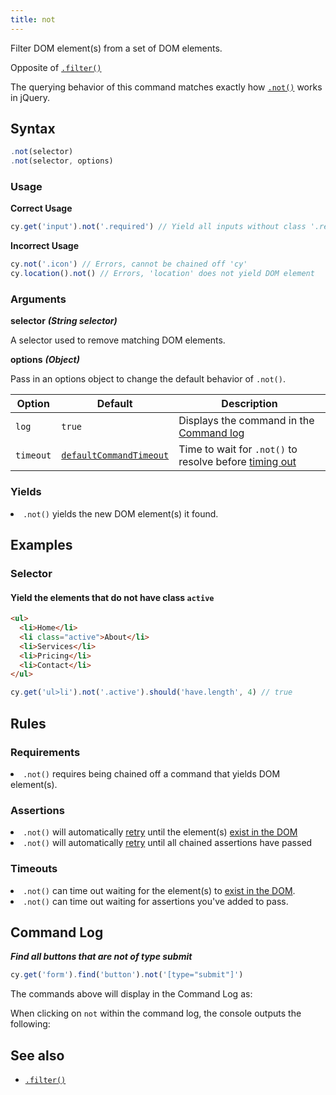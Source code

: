 ```yaml
---
title: not
---
```


Filter DOM element(s) from a set of DOM elements.

<Alert type="info">

Opposite of [`.filter()`](/api/commands/filter)

</Alert>

<Alert type="info">

The querying behavior of this command matches exactly how
[`.not()`](http://api.jquery.com/not) works in jQuery.

</Alert>

## Syntax

```javascript
.not(selector)
.not(selector, options)
```

### Usage

**<Icon name="check-circle" color="green"/> Correct Usage**

```javascript
cy.get('input').not('.required') // Yield all inputs without class '.required'
```

**<Icon name="exclamation-triangle" color="red"/> Incorrect Usage**

```javascript
cy.not('.icon') // Errors, cannot be chained off 'cy'
cy.location().not() // Errors, 'location' does not yield DOM element
```

### Arguments

**<Icon name="angle-right"/> selector** **_(String selector)_**

A selector used to remove matching DOM elements.

**<Icon name="angle-right"/> options** **_(Object)_**

Pass in an options object to change the default behavior of `.not()`.

| Option    | Default                                                              | Description                                                                              |
| --------- | -------------------------------------------------------------------- | ---------------------------------------------------------------------------------------- |
| `log`     | `true`                                                               | Displays the command in the [Command log](/guides/core-concepts/test-runner#Command-Log) |
| `timeout` | [`defaultCommandTimeout`](/guides/references/configuration#Timeouts) | Time to wait for `.not()` to resolve before [timing out](#Timeouts)                      |

### Yields [<Icon name="question-circle"/>](/guides/core-concepts/introduction-to-cypress#Subject-Management)

<List><li>`.not()` yields the new DOM element(s) it found.</li></List>

## Examples

### Selector

#### Yield the elements that do not have class `active`

```html
<ul>
  <li>Home</li>
  <li class="active">About</li>
  <li>Services</li>
  <li>Pricing</li>
  <li>Contact</li>
</ul>
```

```javascript
cy.get('ul>li').not('.active').should('have.length', 4) // true
```

## Rules

### Requirements [<Icon name="question-circle"/>](/guides/core-concepts/introduction-to-cypress#Chains-of-Commands)

<List><li>`.not()` requires being chained off a command that yields DOM
element(s).</li></List>

### Assertions [<Icon name="question-circle"/>](/guides/core-concepts/introduction-to-cypress#Assertions)

<List><li>`.not()` will automatically
[retry](/guides/core-concepts/retry-ability) until the element(s)
[exist in the DOM](/guides/core-concepts/introduction-to-cypress#Default-Assertions)</li><li>`.not()`
will automatically [retry](/guides/core-concepts/retry-ability) until all
chained assertions have passed</li></List>

### Timeouts [<Icon name="question-circle"/>](/guides/core-concepts/introduction-to-cypress#Timeouts)

<List><li>`.not()` can time out waiting for the element(s) to
[exist in the DOM](/guides/core-concepts/introduction-to-cypress#Default-Assertions).</li><li>`.not()`
can time out waiting for assertions you've added to pass.</li></List>

## Command Log

**_Find all buttons that are not of type submit_**

```javascript
cy.get('form').find('button').not('[type="submit"]')
```

The commands above will display in the Command Log as:

<DocsImage src="/img/api/not/filter-elements-with-not-and-optional-selector.png" alt="Command Log not" />

When clicking on `not` within the command log, the console outputs the
following:

<DocsImage src="/img/api/not/log-elements-found-when-using-cy-not.png" alt="Console Log not" />

## See also

- [`.filter()`](/api/commands/filter)
